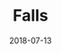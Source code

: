 ---
layout: post
title: Falls
image: /public/photos/falls.jpg
caption: Huka Falls - 220,000 litres per second
date: 2018-07-13
tags: []
---